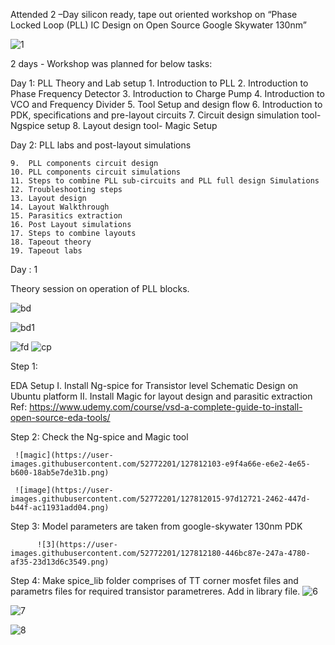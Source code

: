 Attended 2 –Day silicon ready, tape out oriented workshop on “Phase Locked Loop (PLL) IC Design on Open Source Google Skywater 130nm”

![1](https://user-images.githubusercontent.com/52772201/127811679-ef04fc60-6666-49bb-b045-3f1b889d9391.png)

2 days - Workshop was planned for below tasks:

Day 1: PLL Theory and Lab setup
     1.	Introduction to PLL
     2.	Introduction to Phase Frequency Detector
     3.	Introduction to Charge Pump
     4.	Introduction to VCO and Frequency Divider
    5.	Tool Setup and design flow
    6.	Introduction to PDK, specifications and pre-layout circuits
    7.	Circuit design simulation tool-Ngspice setup
    8.	Layout design tool- Magic Setup
  
Day 2: PLL labs and post-layout simulations

    9.	PLL components circuit design
    10.	PLL components circuit simulations
    11.	Steps to combine PLL sub-circuits and PLL full design Simulations
    12.	Troubleshooting steps
    13.	Layout design
    14.	Layout Walkthrough
    15.	Parasitics extraction
    16.	Post Layout simulations
    17.	Steps to combine layouts
    18.	Tapeout theory
    19.	Tapeout labs

Day : 1 
  
Theory session on operation of PLL blocks.

![bd](https://user-images.githubusercontent.com/52772201/127814948-fd84b187-64eb-4227-8f58-5f1917888f78.png)

![bd1](https://user-images.githubusercontent.com/52772201/127815125-a84e22bf-4c78-4330-87b3-deba11e96ac6.png)

![fd](https://user-images.githubusercontent.com/52772201/127814557-751f48f0-09f7-4a1f-bf07-95180657e05d.png)
![cp](https://user-images.githubusercontent.com/52772201/127814416-0b6bfc0e-30c9-4d52-a0d3-e6584bb8d621.png)


Step 1: 

EDA Setup
          I. Install Ng-spice for Transistor level Schematic Design on Ubuntu platform
          II. Install Magic for layout design and parasitic extraction
Ref: https://www.udemy.com/course/vsd-a-complete-guide-to-install-open-source-eda-tools/

Step 2: Check the Ng-spice and Magic tool

     ![magic](https://user-images.githubusercontent.com/52772201/127812103-e9f4a66e-e6e2-4e65-b600-18ab5e7de31b.png)

     ![image](https://user-images.githubusercontent.com/52772201/127812015-97d12721-2462-447d-b44f-ac11931add04.png)
     
    
Step 3: Model parameters are taken from google-skywater 130nm PDK

          ![3](https://user-images.githubusercontent.com/52772201/127812180-446bc87e-247a-4780-af35-23d13d6c3549.png)

Step 4: Make spice_lib folder comprises of TT corner mosfet files and parametrs files for required transistor parametreres. Add in library file.
        ![6](https://user-images.githubusercontent.com/52772201/127812320-6861e308-d83a-4ee0-8076-e24c50a783a0.png)








![7](https://user-images.githubusercontent.com/52772201/127813888-b56e1a1e-9d1c-4ea7-a871-4481da210fb9.png)

![8](https://user-images.githubusercontent.com/52772201/127813900-36dff8e6-8cdd-4ee5-bac5-d64b6c2869f7.png)





